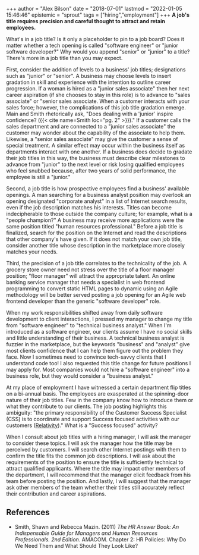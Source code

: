 +++
author = "Alex Bilson"
date = "2018-07-01"
lastmod = "2022-01-05 15:46:46"
epistemic = "sprout"
tags = ["hiring","employment"]
+++
**A job's title requires precision and careful thought to attract and retain employees.**

What's in a job title? Is it only a placeholder to pin to a job board? Does it matter whether a tech opening is called "software engineer" or "junior software developer?" Why would you append "senior" or "junior" to a title? There's more in a job title than you may expect.

First, consider the addition of levels to a business' job titles; designations such as "junior" or "senior". A business may choose levels to insert gradation in skill and experience with the intention to outline career progression. If a woman is hired as a "junior sales associate" then her next career aspiration (if she chooses to stay in this role) is to advance to "sales associate" or "senior sales associate. When a customer interacts with your sales force; however, the complications of this job title gradation emerge. Main and Smith rhetorically ask, "Does dealing with a 'junior' inspire confidence? ({{< cite name=Smith loc="pg. 2" >}})." If a customer calls the sales department and are connected to a "junior sales associate" the customer may wonder about the capability of the associate to help them. Likewise, a "senior sales associate" may give the customer a sense of special treatment. A similar effect may occur within the business itself as departments interact with one another. If a business does decide to gradate their job titles in this way, the business must describe clear milestones to advance from "junior" to the next level or risk losing qualified employees who feel snubbed because, after two years of solid performance, the employee is still a "junior."

Second, a job title is how prospective employees find a business' available openings. A man searching for a business analyst position may overlook an opening designated "corporate analyst" in a list of Internet search results, even if the job description matches his interests. Titles can become indecipherable to those outside the company culture; for example, what is a "people champion?" A business may receive more applications were the same position titled "human resources professional." Before a job title is finalized, search for the position on the Internet and read the descriptions that other company's have given. If it does not match your own job title, consider another title whose description in the marketplace more closely matches your needs.

Third, the precision of a job title correlates to the technicality of the job. A grocery store owner need not stress over the title of a floor manager position; "floor manager" will attract the appropriate talent. An online banking service manager that needs a specialist in web frontend programming to convert static HTML pages to dynamic using an Agile methodology will be better served posting a job opening for an Agile web frontend developer than the generic "software developer" role.

When my work responsibilities shifted away from daily software development to client interactions, I pressed my manager to change my title from "software engineer" to "technical business analyst." When I'm introduced as a software engineer, our clients assume I have no social skills and little understanding of their business. A technical business analyst is fuzzier in the marketplace, but the keywords "business" and "analyst" give most clients confidence that I can help them figure out the problem they face. Now I sometimes need to convince tech-savvy clients that I understand code too! I also requested this title change for future positions I may apply for. Most companies would not hire a "software engineer" into a business role, but they would consider a "business analyst."

At my place of employment I have witnessed a certain department flip titles on a bi-annual basis. The employees are exasperated at the spinning-door nature of their job titles. Few in the company know how to introduce them or what they contribute to our clients. The job posting highlights this ambiguity: "the primary responsibility of the Customer Success Specialist (CSS) is to coordinate and support Success focused activities with our customers ([Relativity](https://www.relativity.com/careers/available-positions/?id=c5c6148a-c20b-406a-b2be-b1c21f84aac5))." What is a "Success focused" activity?

When I consult about job titles with a hiring manager, I will ask the manager to consider these topics. I will ask the manager how the title may be perceived by customers. I will search other Internet postings with them to confirm the title fits the common job descriptions. I will ask about the requirements of the position to ensure the title is sufficiently technical to attract qualified applicants. Where the title may impact other members of the department, I will recommend that the manager elicit feedback from his team before posting the position. And lastly, I will suggest that the manager ask other members of the team whether their titles still accurately reflect their contribution and career aspirations.

## References

- Smith, Shawn and Rebecca Mazin. (2011) _The HR Answer Book: An Indispensable Guide for Managers and Human Resources Professionals. 2nd Edition_. AMACOM. Chapter 2: HR Policies: Why Do We Need Them and What Should They Look Like?

